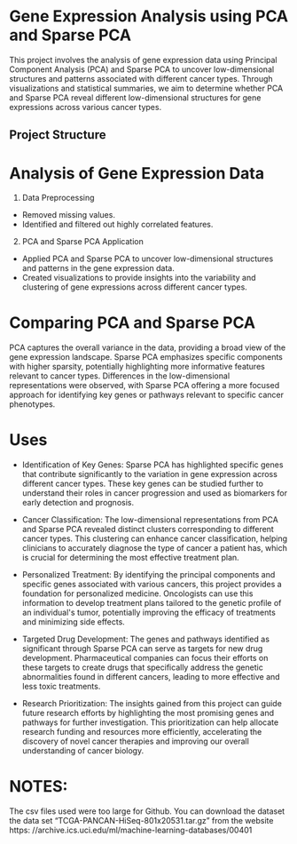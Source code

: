 # Gene Expression Analysis using PCA and Sparse PCA

This project involves the analysis of gene expression data using Principal Component Analysis (PCA) and Sparse PCA to uncover low-dimensional structures and patterns associated with different cancer types. Through visualizations and statistical summaries, we aim to determine whether PCA and Sparse PCA reveal different low-dimensional structures for gene expressions across various cancer types.
## Project Structure
# Analysis of Gene Expression Data
1. Data Preprocessing
- Removed missing values.
- Identified and filtered out highly correlated features.
  
2. PCA and Sparse PCA Application
- Applied PCA and Sparse PCA to uncover low-dimensional structures and patterns in the gene expression data.
- Created visualizations to provide insights into the variability and clustering of gene expressions across different cancer types.
  
# Comparing PCA and Sparse PCA
PCA captures the overall variance in the data, providing a broad view of the gene expression landscape.
Sparse PCA emphasizes specific components with higher sparsity, potentially highlighting more informative features relevant to cancer types.
Differences in the low-dimensional representations were observed, with Sparse PCA offering a more focused approach for identifying key genes or pathways relevant to specific cancer phenotypes.

# Uses

- Identification of Key Genes: Sparse PCA has highlighted specific genes that contribute significantly to the variation in gene expression across different cancer types. These key genes can be studied further to understand their roles in cancer progression and used as biomarkers for early detection and prognosis.

- Cancer Classification: The low-dimensional representations from PCA and Sparse PCA revealed distinct clusters corresponding to different cancer types. This clustering can enhance cancer classification, helping clinicians to accurately diagnose the type of cancer a patient has, which is crucial for determining the most effective treatment plan.

- Personalized Treatment: By identifying the principal components and specific genes associated with various cancers, this project provides a foundation for personalized medicine. Oncologists can use this information to develop treatment plans tailored to the genetic profile of an individual's tumor, potentially improving the efficacy of treatments and minimizing side effects.

- Targeted Drug Development: The genes and pathways identified as significant through Sparse PCA can serve as targets for new drug development. Pharmaceutical companies can focus their efforts on these targets to create drugs that specifically address the genetic abnormalities found in different cancers, leading to more effective and less toxic treatments.

- Research Prioritization: The insights gained from this project can guide future research efforts by highlighting the most promising genes and pathways for further investigation. This prioritization can help allocate research funding and resources more efficiently, accelerating the discovery of novel cancer therapies and improving our overall understanding of cancer biology.

# NOTES:

The csv files used were too large for Github. You can download the dataset  the data set “TCGA-PANCAN-HiSeq-801x20531.tar.gz” from the website https: //archive.ics.uci.edu/ml/machine-learning-databases/00401
